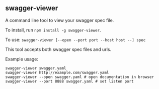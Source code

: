 ## swagger-viewer

A command line tool to view your swagger spec file.

To install, run `npm install -g swagger-viewer`.

To use: `swagger-viewer [--open --port port --host host --] spec`

This tool accepts both swagger spec files and urls.

Example usage:
```
swagger-viewer swagger.yaml
swagger-viewer http://example.com/swagger.yaml
swagger-viewer --open swagger.yaml # open documentation in browser
swagger-viewer --port 8888 swagger.yaml # set listen port
```
